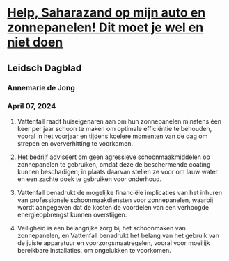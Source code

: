 # [Help, Saharazand op mijn auto en zonnepanelen! Dit moet je wel en niet doen](https://advance.lexis.com/api/document?collection=news&id=urn:contentItem:6BRH-W4J1-DY4K-S022-00000-00&context=1519360)
## Leidsch Dagblad
### Annemarie de Jong
### April 07, 2024

1. Vattenfall raadt huiseigenaren aan om hun zonnepanelen minstens één keer per jaar schoon te maken om optimale efficiëntie te behouden, vooral in het voorjaar en tijdens koelere momenten van de dag om strepen en oververhitting te voorkomen.

2. Het bedrijf adviseert om geen agressieve schoonmaakmiddelen op zonnepanelen te gebruiken, omdat deze de beschermende coating kunnen beschadigen; in plaats daarvan stellen ze voor om lauw water en een zachte doek te gebruiken voor onderhoud.

3. Vattenfall benadrukt de mogelijke financiële implicaties van het inhuren van professionele schoonmaakdiensten voor zonnepanelen, waarbij wordt aangegeven dat de kosten de voordelen van een verhoogde energieopbrengst kunnen overstijgen.

4. Veiligheid is een belangrijke zorg bij het schoonmaken van zonnepanelen, en Vattenfall benadrukt het belang van het gebruik van de juiste apparatuur en voorzorgsmaatregelen, vooral voor moeilijk bereikbare installaties, om ongelukken te voorkomen.